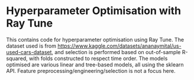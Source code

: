 # Hyperparameter Optimisation with Ray Tune

This contains code for hyperparameter optimisation using Ray Tune. The dataset used is from https://www.kaggle.com/datasets/ananaymital/us-used-cars-dataset, and selection is performed based on out-of-sample R-squared, with folds constructed to respect time order. The models optimised are various linear and tree-based models, all using the sklearn API. Feature preprocessing/engineering/selection is not a focus here.